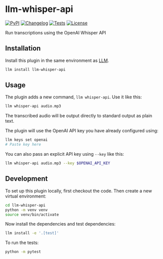 # llm-whisper-api

[![PyPI](https://img.shields.io/pypi/v/llm-whisper-api.svg)](https://pypi.org/project/llm-whisper-api/)
[![Changelog](https://img.shields.io/github/v/release/simonw/llm-whisper-api?include_prereleases&label=changelog)](https://github.com/simonw/llm-whisper-api/releases)
[![Tests](https://github.com/simonw/llm-whisper-api/actions/workflows/test.yml/badge.svg)](https://github.com/simonw/llm-whisper-api/actions/workflows/test.yml)
[![License](https://img.shields.io/badge/license-Apache%202.0-blue.svg)](https://github.com/simonw/llm-whisper-api/blob/main/LICENSE)

Run transcriptions using the OpenAI Whisper API

## Installation

Install this plugin in the same environment as [LLM](https://llm.datasette.io/).
```bash
llm install llm-whisper-api
```
## Usage

The plugin adds a new command, `llm whisper-api`. Use it like this:

```bash
llm whisper-api audio.mp3
```
The transcribed audio will be output directly to standard output as plain text.

The plugin will use the OpenAI API key you have already configured using:
```bash
llm keys set openai
# Paste key here
```
You can also pass an explicit API key using `--key` like this:

```bash
llm whisper-api audio.mp3 --key $OPENAI_API_KEY
```

## Development

To set up this plugin locally, first checkout the code. Then create a new virtual environment:
```bash
cd llm-whisper-api
python -m venv venv
source venv/bin/activate
```
Now install the dependencies and test dependencies:
```bash
llm install -e '.[test]'
```
To run the tests:
```bash
python -m pytest
```
